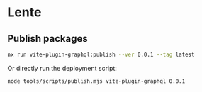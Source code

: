 # Lente

## Publish packages

```bash
nx run vite-plugin-graphql:publish --ver 0.0.1 --tag latest
```

Or directly run the deployment script:

```bash
node tools/scripts/publish.mjs vite-plugin-graphql 0.0.1
```
